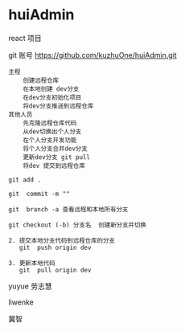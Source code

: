 # huiAdmin
react 项目



git 账号 https://github.com/kuzhuOne/huiAdmin.git

```
主程 
    创建远程仓库 
    在本地创建 dev分支
    在dev分支初始化项目
    将dev分支推送到远程仓库
其他人员
    先克隆远程仓库代码
    从dev切换出个人分支
    在个人分支开发功能
    将个人分支合并dev分支 
    更新dev分支 git pull
    将dev 提交到远程仓库
```

```
git add .

git  commit -m ""

git  branch -a 查看远程和本地所有分支

git checkout (-b) 分支名  创建新分支并切换

2. 提交本地分支代码到远程仓库的分支
   git  push origin dev
   
3. 更新本地代码
   git  pull origin dev
```

yuyue   劳志慧

liwenke

冀智


